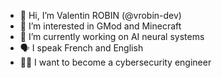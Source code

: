 - 👋 Hi, I’m Valentin ROBIN (@vrobin-dev)
- 👀 I’m interested in GMod and Minecraft
- 🔭 I’m currently working on AI neural systems
- 🗣️ I speak French and English
- 🧑‍🔬 I want to become a cybersecurity engineer
